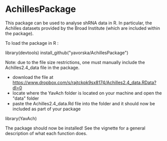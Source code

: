 # AchillesPackage

This package can be used to analyse shRNA data in R. In particular, the Achilles datasets provided by the Broad Institute (which are included within the package). 

To load the package in R : 

library(devtools)
install_github("yavorska/AchillesPackage")

Note: due to the file size restrictions, one must manually include the Achilles2.4_data file in the package. 
- download the file at https://www.dropbox.com/s/rajtckpk9sx8174/Achilles2.4_data.RData?dl=0
- locate where the YavAch folder is located on your machine and open the "data" folder
- paste the Achilles2.4_data.Rd file into the folder and it should now be included as part of your package

library(YavAch)

The package should now be installed! See the vignette for a general description of what each function does.
